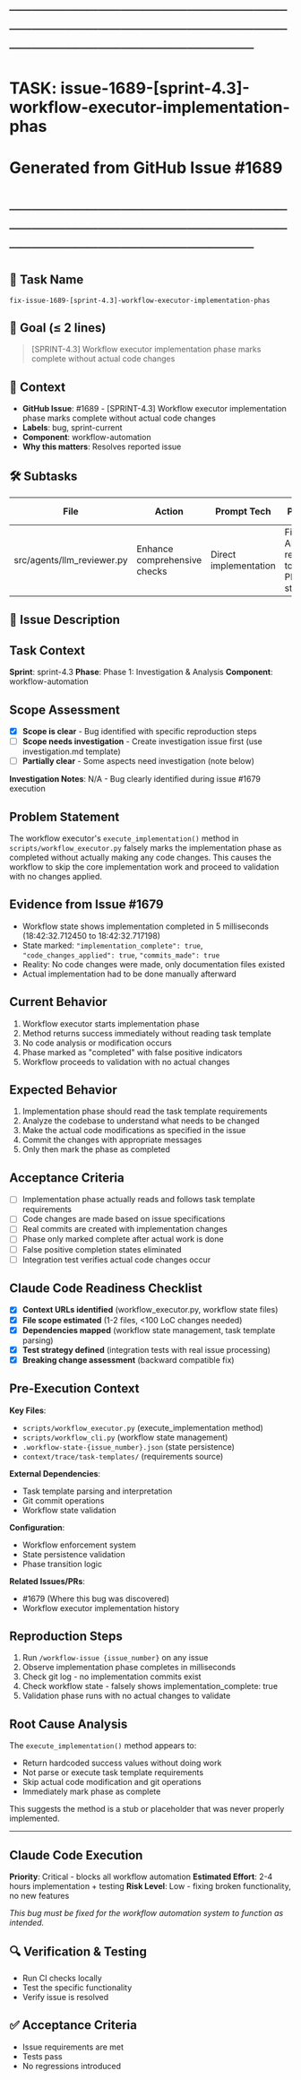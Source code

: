 # ────────────────────────────────────────────────────────────────────────
# TASK: issue-1689-[sprint-4.3]-workflow-executor-implementation-phas
# Generated from GitHub Issue #1689
# ────────────────────────────────────────────────────────────────────────

## 📌 Task Name
`fix-issue-1689-[sprint-4.3]-workflow-executor-implementation-phas`

## 🎯 Goal (≤ 2 lines)
> [SPRINT-4.3] Workflow executor implementation phase marks complete without actual code changes

## 🧠 Context
- **GitHub Issue**: #1689 - [SPRINT-4.3] Workflow executor implementation phase marks complete without actual code changes
- **Labels**: bug, sprint-current
- **Component**: workflow-automation
- **Why this matters**: Resolves reported issue

## 🛠️ Subtasks
| File | Action | Prompt Tech | Purpose | Context Impact |
|------|--------|-------------|---------|----------------|
| src/agents/llm_reviewer.py | Enhance comprehensive checks | Direct implementation | Fix local ARC reviewer to match PR standards | High |

## 📝 Issue Description
## Task Context
**Sprint**: sprint-4.3
**Phase**: Phase 1: Investigation & Analysis
**Component**: workflow-automation

## Scope Assessment
- [x] **Scope is clear** - Bug identified with specific reproduction steps
- [ ] **Scope needs investigation** - Create investigation issue first (use investigation.md template)
- [ ] **Partially clear** - Some aspects need investigation (note below)

**Investigation Notes**: N/A - Bug clearly identified during issue #1679 execution

## Problem Statement
The workflow executor's `execute_implementation()` method in `scripts/workflow_executor.py` falsely marks the implementation phase as completed without actually making any code changes. This causes the workflow to skip the core implementation work and proceed to validation with no changes applied.

## Evidence from Issue #1679
- Workflow state shows implementation completed in 5 milliseconds (18:42:32.712450 to 18:42:32.717198)
- State marked: `"implementation_complete": true`, `"code_changes_applied": true`, `"commits_made": true`
- Reality: No code changes were made, only documentation files existed
- Actual implementation had to be done manually afterward

## Current Behavior
1. Workflow executor starts implementation phase
2. Method returns success immediately without reading task template
3. No code analysis or modification occurs
4. Phase marked as "completed" with false positive indicators
5. Workflow proceeds to validation with no actual changes

## Expected Behavior
1. Implementation phase should read the task template requirements
2. Analyze the codebase to understand what needs to be changed
3. Make the actual code modifications as specified in the issue
4. Commit the changes with appropriate messages
5. Only then mark the phase as completed

## Acceptance Criteria
- [ ] Implementation phase actually reads and follows task template requirements
- [ ] Code changes are made based on issue specifications
- [ ] Real commits are created with implementation changes
- [ ] Phase only marked complete after actual work is done
- [ ] False positive completion states eliminated
- [ ] Integration test verifies actual code changes occur

## Claude Code Readiness Checklist
- [x] **Context URLs identified** (workflow_executor.py, workflow state files)
- [x] **File scope estimated** (1-2 files, <100 LoC changes needed)
- [x] **Dependencies mapped** (workflow state management, task template parsing)
- [x] **Test strategy defined** (integration tests with real issue processing)
- [x] **Breaking change assessment** (backward compatible fix)

## Pre-Execution Context
**Key Files**: 
- `scripts/workflow_executor.py` (execute_implementation method)
- `scripts/workflow_cli.py` (workflow state management)
- `.workflow-state-{issue_number}.json` (state persistence)
- `context/trace/task-templates/` (requirements source)

**External Dependencies**:
- Task template parsing and interpretation
- Git commit operations
- Workflow state validation

**Configuration**: 
- Workflow enforcement system
- State persistence validation
- Phase transition logic

**Related Issues/PRs**: 
- #1679 (Where this bug was discovered)
- Workflow executor implementation history

## Reproduction Steps
1. Run `/workflow-issue {issue_number}` on any issue
2. Observe implementation phase completes in milliseconds
3. Check git log - no implementation commits exist
4. Check workflow state - falsely shows implementation_complete: true
5. Validation phase runs with no actual changes to validate

## Root Cause Analysis
The `execute_implementation()` method appears to:
- Return hardcoded success values without doing work
- Not parse or execute task template requirements
- Skip actual code modification and git operations
- Immediately mark phase as complete

This suggests the method is a stub or placeholder that was never properly implemented.

---

## Claude Code Execution
**Priority**: Critical - blocks all workflow automation
**Estimated Effort**: 2-4 hours implementation + testing
**Risk Level**: Low - fixing broken functionality, no new features

_This bug must be fixed for the workflow automation system to function as intended._

## 🔍 Verification & Testing
- Run CI checks locally
- Test the specific functionality
- Verify issue is resolved

## ✅ Acceptance Criteria
- Issue requirements are met
- Tests pass
- No regressions introduced
